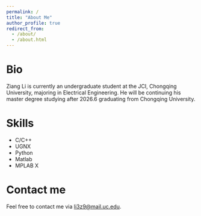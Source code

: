 ```yaml
---
permalink: /
title: "About Me"
author_profile: true
redirect_from: 
  - /about/
  - /about.html
---
```

Bio
======
Ziang Li is currently an undergraduate student at the JCI, Chongqing University, majoring in Electrical Engineering.
He will be continuing his master degree studying after 2026.6 graduating from Chongqing University.

Skills
======
* C/C++
* UGNX
* Python
* Matlab
* MPLAB X

Contact me
======
Feel free to contact me via [li3z9@mail.uc.edu](mailto:li3z9@mail.uc.edu).

